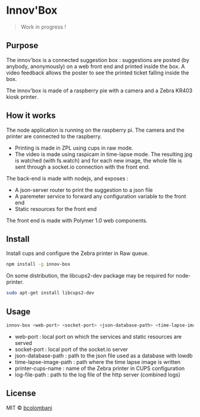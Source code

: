 # Innov'Box
> Work in progress !

## Purpose
The innov'box is a connected suggestion box : suggestions are posted (by anybody, anonymously) on a web front end and printed inside the box. A video feedback allows the poster to see the printed ticket falling inside the box.

The innov'box is made of a raspberry pie with a camera and a Zebra KR403 kiosk printer.

## How it works
The node application is running on the raspberry pi. The camera and the printer are connected to the raspberry. 
* Printing is made in ZPL using cups in raw mode.
* The video is made using raspicam in time-lapse mode. The resulting jpg is watched (with fs.watch) and for each new image, the whole file is sent through a socket.io connection with the front end.

The back-end is made with nodejs, and exposes :
* A json-server router to print the suggestion to a json file
* A paremeter service to forward any configuration variable to the front end
* Static resources for the front end

The front end is made with Polymer 1.0 web components.

## Install
Install cups and configure the Zebra printer in Raw queue.

```sh
npm install -g innov-box
```
On some distribution, the libcups2-dev package may be required for node-printer.
```sh
sudo apt-get install libcups2-dev
```
## Usage

```sh
innov-box <web-port> <socket-port> <json-database-path> <time-lapse-image-path> <printer-cups-name> <log-file-path>
```
* web-port : local port on which the services and static resources are served
* socket-port : local port of the socket.io server
* json-database-path : path to the json file used as a database with lowdb
* time-lapse-image-path : path where the time lapse image is written
* printer-cups-name : name of the Zebra printer in CUPS configuration
* log-file-path : path to the log file of the http server (combined logs)

## License

MIT © [bcolombani]()

